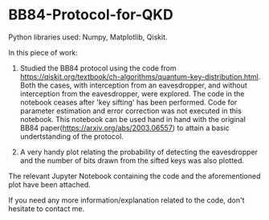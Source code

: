 # BB84-Protocol-for-QKD

Python libraries used: Numpy, Matplotlib, Qiskit.

In this piece of work:

1) Studied the BB84 protocol using the code from https://qiskit.org/textbook/ch-algorithms/quantum-key-distribution.html. Both the cases, with interception from an eavesdropper, and without interception from the eavesdropper, were explored. The code in the notebook ceases after 'key sifting' has been performed. Code for parameter estimation and error correction was not executed in this notebook. This notebook can be used hand in hand with the original BB84 paper(https://arxiv.org/abs/2003.06557) to attain a basic undertstanding of the protocol.

2) A very handy plot relating the probability of detecting the eavesdropper and the number of bits drawn from the sifted keys was also plotted.

The relevant Jupyter Notebook containing the code and the aforementioned plot have been attached.

If you need any more information/explanation related to the code, don't hesitate to contact me.


